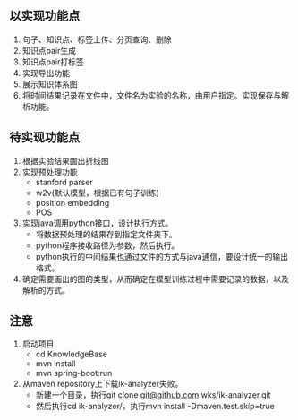 ## 以实现功能点
1. 句子、知识点、标签上传、分页查询、删除
2. 知识点pair生成
3. 知识点pair打标签
4. 实现导出功能
5. 展示知识体系图
6. 将时间结果记录在文件中，文件名为实验的名称，由用户指定。实现保存与解析功能。

## 待实现功能点
1. 根据实验结果画出折线图
2. 实现预处理功能
    + stanford parser
    + w2v(默认模型，根据已有句子训练)
    + position embedding
    + POS
3. 实现java调用python接口，设计执行方式。
    + 将数据预处理的结果存到指定文件夹下。
    + python程序接收路径为参数，然后执行。
    + python执行的中间结果也通过文件的方式与java通信，要设计统一的输出格式。
4. 确定需要画出的图的类型，从而确定在模型训练过程中需要记录的数据，以及解析的方式。

## 注意
1. 启动项目
    + cd KnowledgeBase
    + mvn install
    + mvn spring-boot:run
2. 从maven repository上下载ik-analyzer失败。
    + 新建一个目录，执行git clone git@github.com:wks/ik-analyzer.git
    + 然后执行cd ik-analyzer/，执行mvn install -Dmaven.test.skip=true

